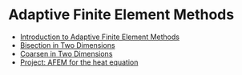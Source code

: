 # Adaptive Finite Element Methods

- [Introduction to Adaptive Finite Element Methods](afemdoc.html)
- [Bisection in Two Dimensions](bisectdoc.html)
- [Coarsen in Two Dimensions](coarsendoc.html)
- [Project: AFEM for the heat equation](projectheat.html)


```matlab

```
